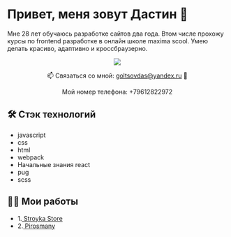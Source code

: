 # Привет, меня зовут Дастин 👋
Мне 28 лет обучаюсь разработке сайтов два года. 
Втом числе прохожу курсы по frontend разработке в онлайн школе maxima scool.
Умею делать красиво, адаптивно и кроссбраузерно. 

<p align='center'>
   <a href="https://t.me/Primal_flight">
       <img src="https://img.shields.io/badge/Telegram-2CA5E0?style=for-the-badge&logo=telegram&logoColor=white"/>
   </a>
<p align='center'>
   📫 Связаться со мной: <a href='mailto:goltsovdas@yandex.ru'>goltsovdas@yandex.ru</a>
   📱 <p align="center">  Мой номер телефона: +79612822972</p>
</p>

## 🛠 Стэк технологий 
*   javascript
*   css
*   html
*   webpack
*   Начальные знания react
*   pug
*   scss

## 🧑‍💼 Мои работы
* 1.<a href="https://stroyka-stor.progeritdastin.ru/#"> Stroyka Store </a>
* 2.<a href="http://cw57343-wordpress-aunmj.tw1.ru/"> Pirosmany </a>
